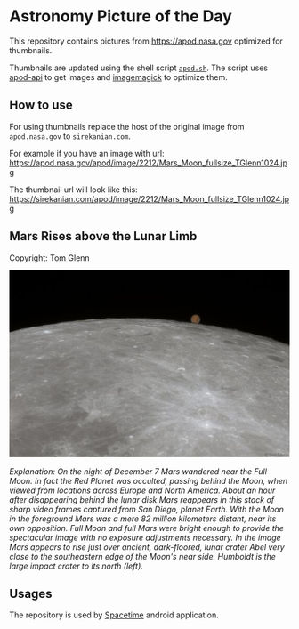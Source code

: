 # Astronomy Picture of the Day

This repository contains pictures from https://apod.nasa.gov optimized for thumbnails.

Thumbnails are updated using the shell script [`apod.sh`](apod.sh). The script
uses [apod-api](https://github.com/nasa/apod-api) to get images and [imagemagick](https://imagemagick.org) to
optimize them.

## How to use

For using thumbnails replace the host of the original image from `apod.nasa.gov` to `sirekanian.com`.

For example if you have an image with url:<br>
https://apod.nasa.gov/apod/image/2212/Mars_Moon_fullsize_TGlenn1024.jpg

The thumbnail url will look like this:<br>
https://sirekanian.com/apod/image/2212/Mars_Moon_fullsize_TGlenn1024.jpg

## Mars Rises above the Lunar Limb

Copyright: Tom Glenn

[![the picture of the day][1]][2]

_Explanation: On the night of December 7 Mars wandered near the Full Moon. In fact the Red Planet was occulted, passing behind the Moon, when viewed from locations across Europe and North America. About an hour after disappearing behind the lunar disk Mars reappears in this stack of sharp video frames captured from San Diego, planet Earth. With the Moon in the foreground Mars was a mere 82 million kilometers distant, near its own opposition. Full Moon and full Mars were bright enough to provide the spectacular image with no exposure adjustments necessary. In the image Mars appears to rise just over ancient, dark-floored, lunar crater Abel very close to the southeastern edge of the Moon's near side. Humboldt is the large impact crater to its north (left)._

## Usages

The repository is used by [Spacetime][3] android application.

[1]: image/2212/Mars_Moon_fullsize_TGlenn1024.jpg

[2]: https://apod.nasa.gov/apod/image/2212/Mars_Moon_fullsize_TGlenn1024.jpg

[3]: https://github.com/sirekanian/spacetime
